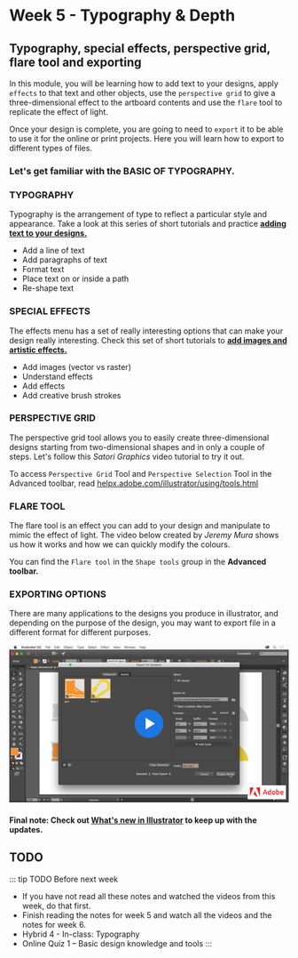 # Week 5 - Typography & Depth

## Typography, special effects, perspective grid, flare tool and exporting

In this module, you will be learning how to add text to your designs, apply `effects` to that text and other objects, use the `perspective grid` to give a three-dimensional effect to the artboard contents and use the `flare` tool to replicate the effect of light.

Once your design is complete, you are going to need to `export` it to be able to use it for the online or print projects. Here you will learn how to export to different types of files.

### Let's get familiar with the BASIC OF TYPOGRAPHY.
<YouTube
  title="Beginning Graphic Design: Typography"
  url="https://www.youtube.com/embed/sByzHoiYFX0"
/>


### TYPOGRAPHY

Typography is the arrangement of type to reflect a particular style and appearance. Take a look at this series of short tutorials and practice [**adding text to your designs.**](https://helpx.adobe.com/ca/illustrator/how-to/text-basics.html)

- Add a line of text
- Add paragraphs of text
- Format text
- Place text on or inside a path
- Re-shape text


### SPECIAL EFFECTS

The effects menu has a set of really interesting options that can make your design really interesting. Check this set of short tutorials to [**add images and artistic effects.**](https://helpx.adobe.com/ca/illustrator/how-to/image-effects-basics.html)

- Add images (vector vs raster)
- Understand effects
- Add effects
- Add creative brush strokes


### PERSPECTIVE GRID

The perspective grid tool allows you to easily create three-dimensional designs starting from two-dimensional shapes and in only a couple of steps. Let's follow this *Satori Graphics* video tutorial to try it out.  

To access `Perspective Grid` Tool and `Perspective Selection` Tool in the Advanced toolbar, read [helpx.adobe.com/illustrator/using/tools.html](https://helpx.adobe.com/illustrator/using/tools.html)

<YouTube
  title="Beginning Graphic Design: Color"
  url="https://www.youtube.com/embed/Uzig2s7pNss"
/>


### FLARE TOOL

The flare tool is an effect you can add to your design and manipulate to mimic the effect of light. The video below created by *Jeremy Mura* shows us how it works and how we can quickly modify the colours.  

You can find the `Flare tool` in the `Shape tools` group in the **Advanced toolbar.** 

<YouTube
  title="Beginning Graphic Design: Color"
  url="https://www.youtube.com/embed/gIck9RHQshk"
/>


### EXPORTING OPTIONS

There are many applications to the designs you produce in illustrator, and depending on the purpose of the design, you may want to export file in a different format for different purposes.

<a href="https://helpx.adobe.com/ca/illustrator/how-to/export-assets-web-app-design.html" target=”_blank”>![How to export assets for the web using Illustrator](./exportOptions.png)</a>

#### Final note: Check out [What's new in Illustrator](https://helpx.adobe.com/illustrator/using/whats-new.html) to keep up with the updates. 


## TODO

::: tip TODO Before next week

- If you have not read all these notes and watched the videos from this week, do that first.
- Finish reading the notes for week 5 and watch all the videos and the notes for week 6.
- Hybrid 4 - In-class: Typography
- Online Quiz 1 – Basic design knowledge and tools
  :::

